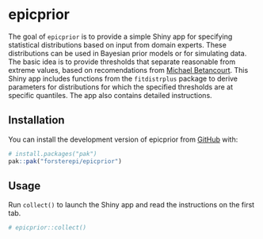 
<!-- README.md is generated from README.Rmd. Please edit that file -->

# epicprior

The goal of `epicprior` is to provide a simple Shiny app for specifying
statistical distributions based on input from domain experts. These
distributions can be used in Bayesian prior models or for simulating
data. The basic idea is to provide thresholds that separate reasonable
from extreme values, based on recomendations from [Michael
Betancourt](https://betanalpha.github.io/writing/). This Shiny app
includes functions from the `fitdistrplus` package to derive parameters
for distributions for which the specified thresholds are at specific
quantiles. The app also contains detailed instructions.

## Installation

You can install the development version of epicprior from
[GitHub](https://github.com/) with:

``` r
# install.packages("pak")
pak::pak("forsterepi/epicprior")
```

## Usage

Run `collect()` to launch the Shiny app and read the instructions on the
first tab.

``` r
# epicprior::collect()
```
